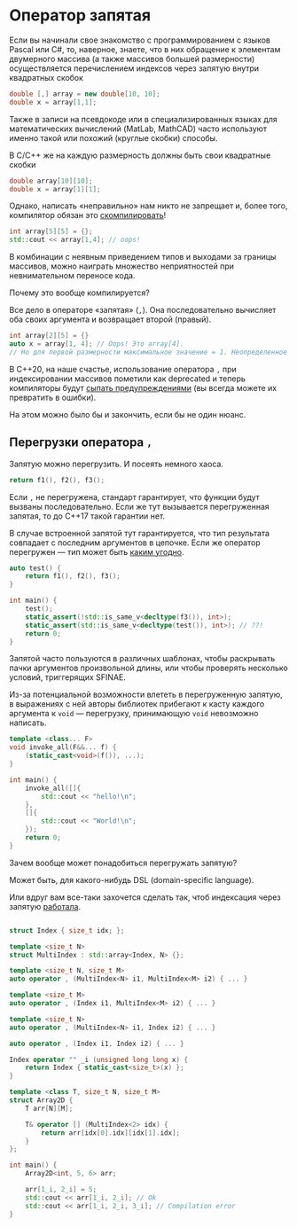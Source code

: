 # Оператор запятая

Если вы начинали свое знакомство с программированием с языков Pascal или C#, то, наверное, знаете, что
в них обращение к элементам двумерного массива (а также массивов большей размерности) осуществляется перечислением индексов через запятую внутри квадратных скобок

```C#
double [,] array = new double[10, 10];
double x = array[1,1];
```

Также в записи на псевдокоде или в специализированных языках для математических вычислений (MatLab, MathCAD) часто используют именно такой или похожий (круглые скобки) способы.

В C/C++ же на каждую размерность должны быть свои квадратные скобки

```C++
double array[10][10];
double x = array[1][1];
```

Однако, написать «неправильно» нам никто не запрещает и, более того, компилятор обязан это [скомпилировать](https://godbolt.org/z/G4zhYdnd1)!

```C++
int array[5][5] = {};
std::cout << array[1,4]; // oops!
```

В комбинации с неявным приведением типов и выходами за границы массивов, можно наиграть множество неприятностей при невнимательном переносе кода.

Почему это вообще компилируется?

Все дело в операторе «запятая» (`,`). Она последовательно вычисляет оба своих аргумента и возвращает второй (правый).

```C++
int array[2][5] = {}
auto x = array[1, 4]; // Oops! Это array[4]. 
// Но для первой размерности максимальное значение = 1. Неопределенное поведение!
```

В C++20, на наше счастье, использование оператора `,` при индексировании массивов пометили как deprecated и
теперь компиляторы будут [сыпать предупреждениями](https://godbolt.org/z/976Gsad1o) (вы всегда можете их превратить в ошибки).

На этом можно было бы и закончить, если бы не один нюанс.

## Перегрузки оператора `,`

Запятую можно перегрузить. И посеять немного хаоса.

```C++
return f1(), f2(), f3(); 
```
Если `,` не перегружена, стандарт гарантирует, что функции будут вызваны последовательно.
Если же тут вызывается перегруженная запятая, то до C++17 такой гарантии нет.

В случае встроенной запятой тут гарантируется, что тип результата совпадает с последним аргументов в цепочке.
Если же оператор перегружен — тип может быть [каким угодно](https://godbolt.org/z/qW5Gsfcbs).

```C++
auto test() {
    return f1(), f2(), f3();
}

int main() {
    test();
    static_assert(!std::is_same_v<decltype(f3()), int>);
    static_assert(std::is_same_v<decltype(test()), int>); // ??!
    return 0;
}
```

Запятой часто пользуются в различных шаблонах, чтобы раскрывать пачки аргументов произвольной длины, или чтобы проверять несколько условий, триггерящих SFINAE.

Из-за потенциальной возможности влететь в перегруженную запятую, в выражениях с ней авторы библиотек
прибегают к касту каждого аргумента к `void` — перегрузку, принимающую `void` невозможно написать.

```C++
template <class... F>
void invoke_all(F&&... f) {
    (static_cast<void>(f()), ...);
}

int main() {
    invoke_all([]{
        std::cout << "hello!\n";
    },
    []{
        std::cout << "World!\n";
    });
    return 0;
}
```

Зачем вообще может понадобиться перегружать запятую? 

Может быть, для какого-нибудь DSL (domain-specific language).

Или вдруг вам все-таки захочется сделать так, чтоб индексация через запятую [работала](https://godbolt.org/z/bjjrr6nd3).

```C++

struct Index { size_t idx; };

template <size_t N>
struct MultiIndex : std::array<Index, N> {};

template <size_t N, size_t M>
auto operator , (MultiIndex<N> i1, MultiIndex<M> i2) { ... }

template <size_t M>
auto operator , (Index i1, MultiIndex<M> i2) { ... }

template <size_t N>
auto operator , (MultiIndex<N> i1, Index i2) { ... }

auto operator , (Index i1, Index i2) { ... }

Index operator "" _i (unsigned long long x) {
    return Index { static_cast<size_t>(x) };
}

template <class T, size_t N, size_t M>
struct Array2D {
    T arr[N][M];

    T& operator [] (MultiIndex<2> idx) {
        return arr[idx[0].idx][idx[1].idx];
    }
};

int main() {
    Array2D<int, 5, 6> arr;

    arr[1_i, 2_i] = 5;
    std::cout << arr[1_i, 2_i]; // Ok
    std::cout << arr[1_i, 2_i, 3_i]; // Compilation error
}

```
